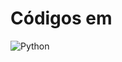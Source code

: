 # **Códigos em**
![Python](https://img.olhardigital.com.br/wp-content/uploads/2020/04/20200423030657-1131x450.jpg)
